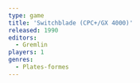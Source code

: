 ```yaml
---
type: game
title: 'Switchblade (CPC+/GX 4000)'
released: 1990
editors: 
  - Gremlin
players: 1
genres:
  - Plates-formes
---
```


